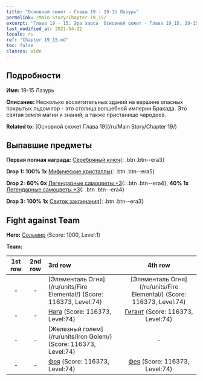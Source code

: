 ```yaml
---
title: "Основной сюжет - Глава 19 - 19-15 Лазурь"
permalink: /Main Story/Chapter 19_15/
excerpt: "Глава 19 - 15. Эра хаоса  Основной сюжет - Глава 19_15. 19-15 Лазурь"
last_modified_at: 2021-04-22
locale: ru
ref: "Chapter 19_15.md"
toc: false
classes: wide
---
```


## Подробности

 **Имя:** 19-15 Лазурь

 **Описание:** Несколько восхитительных зданий на вершине опасных покрытых льдом гор - это столица волшебной империи Бракада. Это святая земля магии и знаний, а также пристанище чародеев.

 **Related to:** [Основной сюжет Глава 19](/ru/Main Story/Chapter 19/)

## Выпавшие предметы

 **Первая полная награда:** [Серебряный ключ](/ItemsRU/con_693/){: .btn .btn--era3}

 **Drop 1:** **100% 1x** [Мифические кристаллы](/ItemsRU/mat_66/){: .btn .btn--era5}

 **Drop 2:** **60% 0x** [Легендарные самоцветы +3](/ItemsRU/mat_58/){: .btn .btn--era4}, **40% 1x** [Легендарные самоцветы +3](/ItemsRU/mat_58/){: .btn .btn--era4}

 **Drop 3:** **100% 1x** [Свиток заклинания](/ItemsRU/con_694/){: .btn .btn--era3}


## Fight against Team
 **Hero:** [Сольмир](/ru/heroes/Solmyr/) (Score: 1000, Level:1)

 **Team:**


  | 1st row | 2nd row | 3rd row | 4th row |
  |:----:|:----:|:----|:----:|
  | - | - | [Элементаль Огня](/ru/units/Fire Elemental/) (Score: 116373, Level:74)  | [Элементаль Огня](/ru/units/Fire Elemental/) (Score: 116373, Level:74)  |
  | - | - | [Нага](/ru/units/Naga/) (Score: 116373, Level:74)  | [Гигант](/ru/units/Giant/) (Score: 116373, Level:74)  |
  | - | - | [Железный голем](/ru/units/Iron Golem/) (Score: 116373, Level:74)  | - |
  | - | - | [Фея](/ru/units/Sprite/) (Score: 116373, Level:74)  | [Фея](/ru/units/Sprite/) (Score: 116373, Level:74)  |


